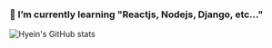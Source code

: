 

### 🌱 I’m currently learning "Reactjs, Nodejs, Django, etc..."


![Hyein's GitHub stats](https://github-readme-stats-git-masterrstaa-rickstaa.vercel.app/api?username=estherkim083)
